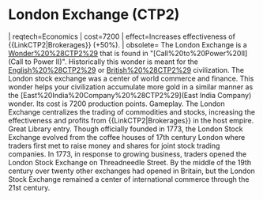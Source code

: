 # London Exchange (CTP2)

 | reqtech=Economics
 | cost=7200
 | effect=Increases effectiveness of {{LinkCTP2|Brokerages}} (+50%).
 | obsolete=
The London Exchange is a [Wonder%20%28CTP2%29](Wonder) that is found in "[Call%20to%20Power%20II](Call to Power II)". Historically this wonder is meant for the [English%20%28CTP2%29](English) or [British%20%28CTP2%29](British) civilization. The London stock exchange was a center of world commerce and finance. This wonder helps your civilization accumulate more gold in a similar manner as the [East%20India%20Company%20%28CTP2%29](East India Company) wonder. Its cost is 7200 production points.
Gameplay.
The London Exchange centralizes the trading of commodities and stocks, increasing the effectiveness and profits from {{LinkCTP2|Brokerages}} in the host empire.
Great Library entry.
Though officially founded in 1773, the London Stock Exchange evolved from the coffee houses of 17th century London where traders first met to raise money and shares for joint stock trading companies. In 1773, in response to growing business, traders opened the London Stock Exchange on Threadneedle Street. By the middle of the 19th century over twenty other exchanges had opened in Britain, but the London Stock Exchange remained a center of international commerce through the 21st century.